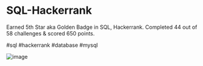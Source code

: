 # SQL-Hackerrank
Earned 5th Star aka Golden Badge in SQL, Hackerrank.
Completed 44 out of 58 challenges & scored 650 points.

#sql #hackerrank #database #mysql

![image](https://user-images.githubusercontent.com/81074236/210180444-edc8efcc-eaa5-4c33-a672-2dc2ec0ff93f.png)
